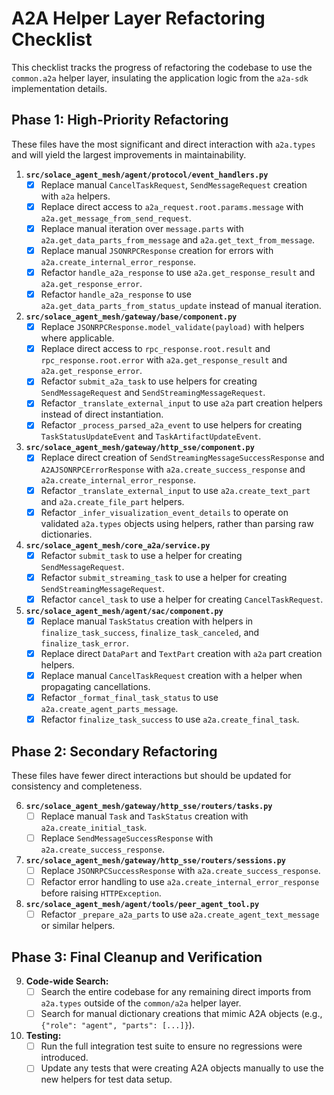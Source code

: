 # A2A Helper Layer Refactoring Checklist

This checklist tracks the progress of refactoring the codebase to use the `common.a2a` helper layer, insulating the application logic from the `a2a-sdk` implementation details.

## Phase 1: High-Priority Refactoring

These files have the most significant and direct interaction with `a2a.types` and will yield the largest improvements in maintainability.

1.  **`src/solace_agent_mesh/agent/protocol/event_handlers.py`**
    - [x] Replace manual `CancelTaskRequest`, `SendMessageRequest` creation with `a2a` helpers.
    - [x] Replace direct access to `a2a_request.root.params.message` with `a2a.get_message_from_send_request`.
    - [x] Replace manual iteration over `message.parts` with `a2a.get_data_parts_from_message` and `a2a.get_text_from_message`.
    - [x] Replace manual `JSONRPCResponse` creation for errors with `a2a.create_internal_error_response`.
    - [x] Refactor `handle_a2a_response` to use `a2a.get_response_result` and `a2a.get_response_error`.
    - [x] Refactor `handle_a2a_response` to use `a2a.get_data_parts_from_status_update` instead of manual iteration.

2.  **`src/solace_agent_mesh/gateway/base/component.py`**
    - [x] Replace `JSONRPCResponse.model_validate(payload)` with helpers where applicable.
    - [x] Replace direct access to `rpc_response.root.result` and `rpc_response.root.error` with `a2a.get_response_result` and `a2a.get_response_error`.
    - [x] Refactor `submit_a2a_task` to use helpers for creating `SendMessageRequest` and `SendStreamingMessageRequest`.
    - [x] Refactor `_translate_external_input` to use `a2a` part creation helpers instead of direct instantiation.
    - [x] Refactor `_process_parsed_a2a_event` to use helpers for creating `TaskStatusUpdateEvent` and `TaskArtifactUpdateEvent`.

3.  **`src/solace_agent_mesh/gateway/http_sse/component.py`**
    - [x] Replace direct creation of `SendStreamingMessageSuccessResponse` and `A2AJSONRPCErrorResponse` with `a2a.create_success_response` and `a2a.create_internal_error_response`.
    - [x] Refactor `_translate_external_input` to use `a2a.create_text_part` and `a2a.create_file_part` helpers.
    - [x] Refactor `_infer_visualization_event_details` to operate on validated `a2a.types` objects using helpers, rather than parsing raw dictionaries.

4.  **`src/solace_agent_mesh/core_a2a/service.py`**
    - [x] Refactor `submit_task` to use a helper for creating `SendMessageRequest`.
    - [x] Refactor `submit_streaming_task` to use a helper for creating `SendStreamingMessageRequest`.
    - [x] Refactor `cancel_task` to use a helper for creating `CancelTaskRequest`.

5.  **`src/solace_agent_mesh/agent/sac/component.py`**
    - [x] Replace manual `TaskStatus` creation with helpers in `finalize_task_success`, `finalize_task_canceled`, and `finalize_task_error`.
    - [x] Replace direct `DataPart` and `TextPart` creation with `a2a` part creation helpers.
    - [x] Replace manual `CancelTaskRequest` creation with a helper when propagating cancellations.
    - [x] Refactor `_format_final_task_status` to use `a2a.create_agent_parts_message`.
    - [x] Refactor `finalize_task_success` to use `a2a.create_final_task`.

## Phase 2: Secondary Refactoring

These files have fewer direct interactions but should be updated for consistency and completeness.

6.  **`src/solace_agent_mesh/gateway/http_sse/routers/tasks.py`**
    - [ ] Replace manual `Task` and `TaskStatus` creation with `a2a.create_initial_task`.
    - [ ] Replace `SendMessageSuccessResponse` with `a2a.create_success_response`.

7.  **`src/solace_agent_mesh/gateway/http_sse/routers/sessions.py`**
    - [ ] Replace `JSONRPCSuccessResponse` with `a2a.create_success_response`.
    - [ ] Refactor error handling to use `a2a.create_internal_error_response` before raising `HTTPException`.

8.  **`src/solace_agent_mesh/agent/tools/peer_agent_tool.py`**
    - [ ] Refactor `_prepare_a2a_parts` to use `a2a.create_agent_text_message` or similar helpers.

## Phase 3: Final Cleanup and Verification

9.  **Code-wide Search:**
    - [ ] Search the entire codebase for any remaining direct imports from `a2a.types` outside of the `common/a2a` helper layer.
    - [ ] Search for manual dictionary creations that mimic A2A objects (e.g., `{"role": "agent", "parts": [...]}`).

10. **Testing:**
    - [ ] Run the full integration test suite to ensure no regressions were introduced.
    - [ ] Update any tests that were creating A2A objects manually to use the new helpers for test data setup.
